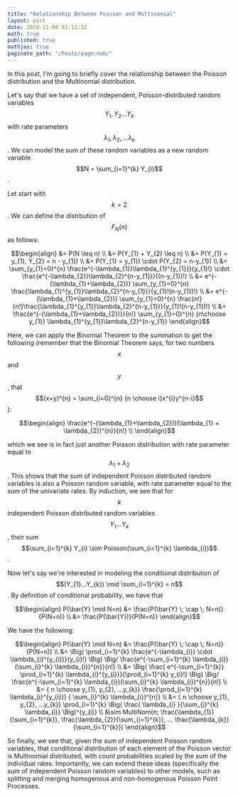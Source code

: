 ```yaml
---
title: "Relationship Between Poisson and Multinomial"
layout: post
date: 2018-11-08 01:12:32
math: true
published: true
mathjax: true
paginate_path: "/Posts/page:num/"
---
```


In this post, I'm going to briefly cover the relationship between the Poisson distribution and the Multinomial distribution.  

Let's say that we have a set of independent, Poisson-distributed random variables $$Y_{1}, Y_{2}... Y_{k}$$ with rate parameters $$\lambda_{1}, \lambda_{2}, ...\lambda_{k}$$.  We can model the sum of these random variables as a new random variable $$N = \sum_{i=1}^{k} Y_{i}$$.

Let start with $$k=2$$.  We can define the distrbution of $$F_{N}(n)$$ as follows:

$$\begin{align}
&= P(N \leq n) \\
&= P(Y_{1} + Y_{2} \leq n) \\
&= P(Y_{1} = y_{1}, Y_{2} = n - y_{1}) \\
&= P(Y_{1} = y_{1}) \cdot P(Y_{2} = n-y_{1}) \\
&= \sum_{y_{1}=0}^{n} \frac{e^{-\lambda_{1}}\lambda_{1}^{y_{1}}}{y_{1}!} \cdot \frac{e^{-\lambda_{2}}\lambda_{2}^{n-y_{1}}}{(n-y_{1})!} \\
&= e^{-(\lambda_{1}+\lambda_{2})} \sum_{y_{1}=0}^{n} \frac{\lambda_{1}^{y_{1}}\lambda_{2}^{n-y_{1}}}{y_{1}!(n-y_{1})!} \\
&= e^{-(\lambda_{1}+\lambda_{2})} \sum_{y_{1}=0}^{n} \frac{n!}{n!}\frac{\lambda_{1}^{y_{1}}\lambda_{2}^{n-y_{1}}}{y_{1}!(n-y_{1})!} \\
&= \frac{e^{-(\lambda_{1}+\lambda_{2})}}{n!} \sum_{y_{1}=0}^{n} {n\choose y_{1}} \lambda_{1}^{y_{1}}\lambda_{2}^{n-y_{1}}
\end{align}$$

Here, we can apply the Binomial Theorem to the summation to get the following (remember that the Binomial Theorem says, for two numbers $$x$$ and $$y$$, that $$(x+y)^{n} = \sum_{i=0}^{n} {n \choose i}x^{i}y^{n-i}$$):

$$\begin{align}
\frac{e^{-(\lambda_{1}+\lambda_{2})}(\lambda_{1} + \lambda_{2})^{n}}{n!} \\
\end{align}$$

which we see is in fact just another Poisson distribution with rate parameter equal to $$\lambda_{1} + \lambda_{2}$$.  This shows that the sum of independent Poisson distributed random variables is also a Poisson random variable, with rate parameter equal to the sum of the univariate rates.  By induction, we see that for $$k$$ independent Poisson distributed random variables $$Y_{1}...Y_{k}$$, their sum $$\sum_{i=1}^{k} Y_{i} \sim Poisson(\sum_{i=1}^{k} \lambda_{i})$$.

Now let's say we're interested in modeling the conditional distribution of $$(Y_{1}...Y_{k}) \mid \sum_{i=1}^{k} = n$$.  By definition of conditional probability, we have that

$$\begin{align}
P(\bar{Y} \mid N=n) &= \frac{P(\bar{Y} \; \cap \; N=n)}{P(N=n)} \\
&= \frac{P(\bar{Y})}{P(N=n)}
\end{align}$$

We have the following:

$$\begin{align}
P(\bar{Y} \mid N=n) &= \frac{P(\bar{Y} \; \cap \; N=n)}{P(N=n)} \\
&= \Big( \prod_{i=1}^{k} \frac{e^{-\lambda_{i}} \cdot \lambda_{i}^{y_{i}}}{y_{i}!} \Big) \Big/ \frac{e^{-\sum_{i=1}^{k} \lambda_{i}}(\sum_{i}^{k} \lambda_{i})^{n}}{n!} \\
&= \Big( \frac{ e^{-\sum_{i=1}^{k}} \prod_{i=1}^{k} \lambda_{i}^{y_{i}}}{\prod_{i=1}^{k} y_{i}!} \Big) \Big/ \frac{e^{-\sum_{i=1}^{k} \lambda_{i}}(\sum_{i}^{k} \lambda_{i})^{n}}{n!} \\
&= { n \choose y_{1}, y_{2}, ...y_{k}} \frac{\prod_{i=1}^{k} \lambda_{i}^{y_{i}}} { \sum_{i}^{k} \lambda_{i})^{n}} \\
&= { n \choose y_{1}, y_{2}, ...y_{k}}  \prod_{i=1}^{k} \Big( \frac{ \lambda_{i} }{\sum_{i}^{k} \lambda_{i}} \Big)^{y_{i}} \\
&\sim MultiNom(n; \frac{\lambda_{1}}{\sum_{i=1}^{k}}, \frac{\lambda_{2}}{\sum_{i=1}^{k}}, ... \frac{\lambda_{k}}{\sum_{i=1}^{k}})
\end{align}$$

So finally, we see that, given the sum of independent Poisson random variables, that conditional distribution of each element of the Poisson vector is Multinomial distributed, with count probabilities scaled by the sum of the individual rates.  Importantly, we can extend these ideas (specifically the sum of independent Poisson random variables) to other models, such as splitting and merging homogenous and non-homogenous Poisson Point Processes.
